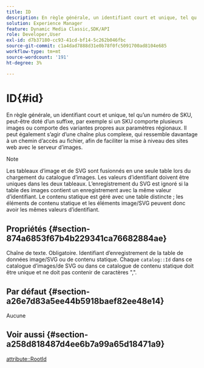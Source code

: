 ```yaml
---
title: ID
description: En règle générale, un identifiant court et unique, tel qu’un numéro de SKU, peut-être doté d’un suffixe, par exemple si un SKU comporte plusieurs images ou comporte des variantes propres aux paramètres régionaux.
solution: Experience Manager
feature: Dynamic Media Classic,SDK/API
role: Developer,User
exl-id: d7b37180-cc93-41cd-bf14-5c262b046fbc
source-git-commit: c1a4dad7888d31e0b78f0fc5091700ad8104e685
workflow-type: tm+mt
source-wordcount: '191'
ht-degree: 3%

---
```


# ID{#id}

En règle générale, un identifiant court et unique, tel qu’un numéro de SKU, peut-être doté d’un suffixe, par exemple si un SKU comporte plusieurs images ou comporte des variantes propres aux paramètres régionaux. Il peut également s’agir d’une chaîne plus complexe, qui ressemble davantage à un chemin d’accès au fichier, afin de faciliter la mise à niveau des sites web avec le serveur d’images.

>[!NOTE]
>
>Les tableaux d’image et de SVG sont fusionnés en une seule table lors du chargement du catalogue d’images. Les valeurs d’identifiant doivent être uniques dans les deux tableaux. L’enregistrement du SVG est ignoré si la table des images contient un enregistrement avec la même valeur d’identifiant. Le contenu statique est géré avec une table distincte ; les éléments de contenu statique et les éléments image/SVG peuvent donc avoir les mêmes valeurs d’identifiant.

## Propriétés {#section-874a6853f67b4b229341ca76682884ae}

Chaîne de texte. Obligatoire. Identifiant d’enregistrement de la table de données image/SVG ou de contenu statique. Chaque `catalog::Id` dans ce catalogue d’images/de SVG ou dans ce catalogue de contenu statique doit être unique et ne doit pas contenir de caractères &quot;,&quot;.

## Par défaut {#section-a26e7d83a5ee44b5918baef82ee48e14}

Aucune

## Voir aussi {#section-a258d818487d4ee6b7a99a65d18471a9}

[attribute::RootId](../../../../../../is-api/image-catalog/image-serving-api-ref/c-image-catalog-reference/c-attributes-reference/r-rootid.md#reference-13653312925e4a08b90f99961d53f546)
